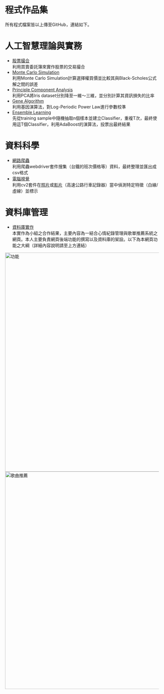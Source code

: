 # 程式作品集
所有程式檔案皆以上傳至GitHub，連結如下。
# 人工智慧理論與實務 #
* [股票撮合](股票撮合.py)
	<br> 利用買賣委託簿來實作股票的交易撮合
* [Monte Carlo Simulation](MonteCarlo.py)
	<br> 利用Monte Carlo Simulation計算選擇權買價並比較其與Black-Scholes公式解之間的誤差
* [Principle Component Analysis](PCA.py)
	<br> 利用PCA將Iris dataset分別降至一維～三維，並分別計算其資訊損失的比率
* [Gene Algorithm](GeneAlgo.py)
	<br> 利用基因演算法，對Log-Periodic Power Law進行參數校準
* [Ensemble Learning](EL_AdaBoost.py)
	<br> 先從training sample中隨機抽取n個樣本並建立Classifier，重複T次，最終使用這T個Classifier，利用AdaBoost的演算法，投票出最終結果

# 資料科學 #
* [網路爬蟲](webdriver.py)
	<br> 利用爬蟲webdriver套件搜集（台鐵的班次價格等）資料，最終整理並匯出成csv格式
* [電腦視覺](ComputerVision.ipynb)
	<br> 利用cv2套件在[照片](road.jpg)或[影片](road.mp4)（高速公路行車記錄器）當中偵測特定特徵（白線/虛線）並標示

# 資料庫管理 #
* [資料庫實作](資料庫實作.pdf)
<br> 本實作為小組之合作結果，主要內容為一結合心情紀錄管理與歌單推薦系統之網頁。本人主要負責網頁後端功能的撰寫以及資料庫的架設。以下為本網頁功能之大綱（詳細內容說明請至上方連結）

<img width="716" alt="功能" src="https://user-images.githubusercontent.com/119310335/204280659-46a3f62d-6a9c-4d0d-b528-832b005266cb.png">

<img width="711" alt="歌曲推薦" src="https://user-images.githubusercontent.com/119310335/204280740-00d3abe9-d301-4b07-a39a-7dc92b73805c.png">



